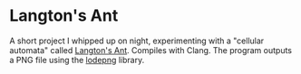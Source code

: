 Langton's Ant
=============

A short project I whipped up on night, experimenting with a "cellular automata" called [Langton's Ant](https://en.wikipedia.org/wiki/Langton's_ant).
Compiles with Clang.
The program outputs a PNG file using the [lodepng](https://github.com/lvandeve/lodepng) library.
